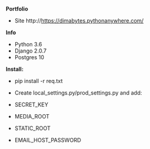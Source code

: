 
**Portfolio**
-  Site http://https://dimabytes.pythonanywhere.com/

**Info**
 
- Python 3.6
- Django 2.0.7
- Postgres 10

**Install:**

- pip install -r req.txt

- Create local_settings.py/prod_settings.py and add:
- SECRET_KEY
- MEDIA_ROOT 
- STATIC_ROOT 
- EMAIL_HOST_PASSWORD